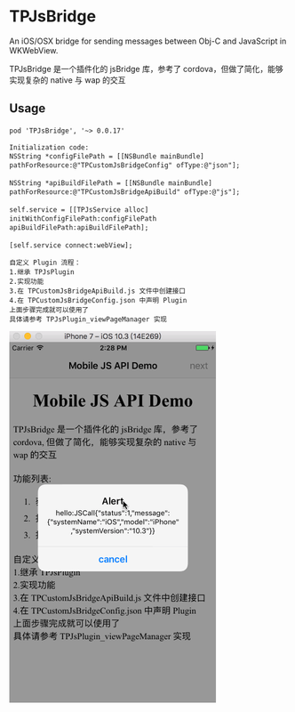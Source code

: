 # TPJsBridge
An iOS/OSX bridge for sending messages between Obj-C and JavaScript in WKWebView.

TPJsBridge 是一个插件化的 jsBridge 库，参考了 cordova，但做了简化，能够实现复杂的 native 与 wap 的交互
    
## Usage
`pod 'TPJsBridge', '~> 0.0.17'`

```
Initialization code:
NSString *configFilePath = [[NSBundle mainBundle] pathForResource:@"TPCustomJsBridgeConfig" ofType:@"json"];

NSString *apiBuildFilePath = [[NSBundle mainBundle] pathForResource:@"TPCustomJsBridgeApiBuild" ofType:@"js"];
    
self.service = [[TPJsService alloc] initWithConfigFilePath:configFilePath apiBuildFilePath:apiBuildFilePath];
    
[self.service connect:webView];
```
    
    
    
    自定义 Plugin 流程：
    1.继承 TPJsPlugin 
    2.实现功能 
    3.在 TPCustomJsBridgeApiBuild.js 文件中创建接口 
    4.在 TPCustomJsBridgeConfig.json 中声明 Plugin 
    上面步骤完成就可以使用了 
    具体请参考 TPJsPlugin_viewPageManager 实现


![screenshot](./Screenshots/1.gif)
